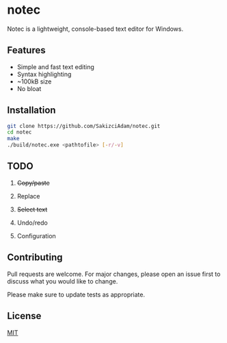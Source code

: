 # notec

Notec is a lightweight, console-based text editor for Windows.

## Features
- Simple and fast text editing
- Syntax highlighting 
- ~100kB size
- No bloat

## Installation

```bash
git clone https://github.com/SakizciAdam/notec.git
cd notec
make
./build/notec.exe <pathtofile> [-r/-v]
```

## TODO

1. ~~Copy/paste~~ 

2. Replace
   
3. ~~Select text~~ 

4. Undo/redo

5. Configuration

## Contributing

Pull requests are welcome. For major changes, please open an issue first
to discuss what you would like to change.

Please make sure to update tests as appropriate.

## License

[MIT](https://choosealicense.com/licenses/mit/)